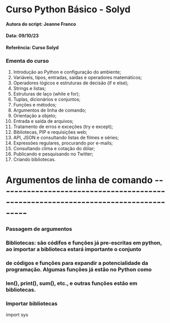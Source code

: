 # Curso Python Básico - Solyd

#### Autora do script: Jeanne Franco
#### Data: 09/10/23
#### Referência: Curso Solyd

### Ementa do curso

1. Introdução ao Python e configuração do ambiente;
2. Variáveis, tipos, entradas, saídas e operadores matemáticos;
3. Operadores lógicos e estruturas de decisão (if e else);
4. Strings e listas;
5. Estruturas de laço (while e for);
6. Tuplas, dicionários e conjuntos;
7. Funções e métodos;
8. Argumentos de linha de comando;
9. Orientação a objeto;
10. Entrada e saída de arquivos;
11. Tratamento de erros e exceções (try e except);
12. Bibliotecas, PIP e requisições web;
13. API, JSON e consultando listas de filmes e séries;
14. Expressões regulares, procurando por e-mails;
15. Consultando clima e cotação do dólar;
16. Publicando e pesquisando no Twitter;
17. Criando bibliotecas.

# Argumentos de linha de comando -----------------------------------------------------------------------------------

### Passagem de argumentos

### Bibliotecas: são códifos e funções já pre-escritas em python, ao importar a biblioteca estará importante o conjunto
### de códigos e funções para expandir a potencialidade da programação. Algumas funções já estão no Python como
### len(), print(), sum(), etc., e outras funções estão em bibliotecas.

### Importar bibliotecas

import sys
